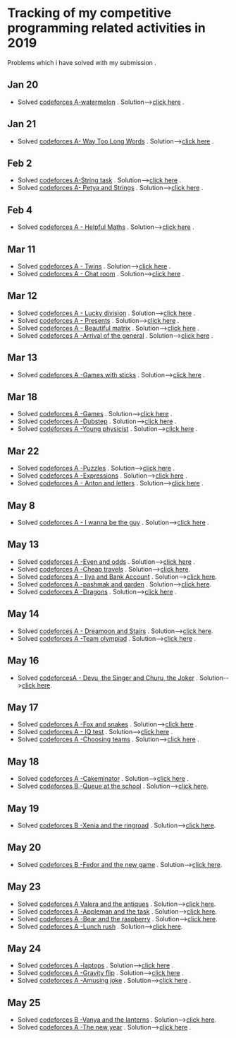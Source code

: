 # Tracking of my competitive programming related activities in 2019

Problems which i have solved with my submission .

## Jan 20 
* Solved [codeforces A-watermelon](https://codeforces.com/contest/4/problem/A) . Solution-->[click here](https://codeforces.com/contest/4/submission/48602120) .

## Jan 21 
* Solved [codeforces A- Way Too Long Words](https://codeforces.com/contest/71/problem/A) . Solution-->[click here](https://codeforces.com/contest/71/submission/48670333) .
 
 ## Feb 2
 * Solved [codeforces A-String task](https://codeforces.com/contest/118/problem/A) . Solution-->[click here](https://codeforces.com/contest/118/submission/49366698) .
 * Solved [codeforces A- Petya and Strings](https://codeforces.com/contest/112/problem/A) . Solution-->[click here](https://codeforces.com/contest/112/submission/49369109) .
 
 ## Feb 4
 * Solved [codeforces A - Helpful Maths](https://codeforces.com/contest/339/problem/A ) . Solution-->[click here](https://codeforces.com/contest/339/submission/49465951) .
 
 ## Mar 11
  * Solved [codeforces A - Twins]( https://codeforces.com/contest/160/problem/A  ) . Solution-->[click here](https://codeforces.com/contest/160/submission/51168269) .
   * Solved [codeforces A - Chat room]( https://codeforces.com/contest/58/problem/A) . Solution-->[click here](https://codeforces.com/contest/58/submission/51179942) .
   
 ## Mar 12
 * Solved [codeforces A - Lucky division]( https://codeforces.com/contest/122/problem/A) . Solution-->[click here]( https://codeforces.com/contest/122/submission/51204728) .
 * Solved [codeforces A - Presents]( https://codeforces.com/contest/136/problem/A) . Solution-->[click here](https://codeforces.com/contest/136/submission/51220202) .
 * Solved [codeforces A - Beautiful matrix]( https://codeforces.com/contest/263/problem/A) . Solution-->[click here](https://codeforces.com/contest/263/submission/51222058) .
 * Solved [codeforces A -Arrival of the general](https://codeforces.com/contest/144/problem/A) . Solution-->[click here]( https://codeforces.com/contest/144/submission/51230823) .
 
 ## Mar 13
 * Solved [codeforces A -Games with sticks]( https://codeforces.com/contest/451/problem/A) . Solution-->[click here](https://codeforces.com/contest/451/submission/51267823) .
 
## Mar 18
* Solved [codeforces A -Games]( https://codeforces.com/contest/268/problem/A) . Solution-->[click here](https://codeforces.com/contest/268/submission/51454639) .
* Solved [codeforces A -Dubstep]( https://codeforces.com/contest/208/problem/A) . Solution-->[click here](https://codeforces.com/contest/208/submission/51457749) .
 * Solved [codeforces A -Young physicist](https://codeforces.com/contest/69/problem/A) . Solution-->[click here](https://codeforces.com/contest/69/submission/51458484) .
 
## Mar 22
* Solved [codeforces A -Puzzles](https://codeforces.com/contest/337/problem/A) . Solution-->[click here](https://codeforces.com/contest/337/submission/51686301) .
* Solved [codeforces A -Expressions](https://codeforces.com/contest/479/problem/A) . Solution-->[click here]( https://codeforces.com/contest/479/submission/51697888) .
 * Solved [codeforces A - Anton and letters](https://codeforces.com/contest/443/problem/A) . Solution-->[click here](https://codeforces.com/contest/443/submission/51710863) .
 
## May 8
* Solved [codeforces A - I wanna be the guy](https://codeforces.com/contest/469/problem/A) . Solution-->[click here](https://codeforces.com/contest/469/submission/53865241) .

## May 13
* Solved [codeforces A -Even and odds](https://codeforces.com/contest/318/problem/A) . Solution-->[click here]( https://codeforces.com/contest/318/submission/54065795) .
* Solved [codeforces A -Cheap travels]( https://codeforces.com/contest/466/problem/A) . Solution-->[click here](https://codeforces.com/contest/466/submission/54068928).
* Solved [codeforces A - Ilya and Bank Account](https://codeforces.com/contest/313/problem/A) . Solution-->[click here](https://codeforces.com/contest/313/submission/54070681).
* Solved [codeforces A -pashmak and garden](https://codeforces.com/contest/459/problem/A) . Solution-->[click here]( https://codeforces.com/contest/459/submission/54071806).
* Solved [codeforces A -Dragons](https://codeforces.com/contest/230/problem/A) . Solution-->[click here](https://codeforces.com/contest/230/submission/54073996) .

## May 14
* Solved [codeforces A - Dreamoon and Stairs](https://codeforces.com/contest/476/problem/A) . Solution-->[click here]( https://codeforces.com/contest/476/submission/54075662).
* Solved [codeforces A -Team olympiad]( https://codeforces.com/contest/490/problem/A) . Solution-->[click here](https://codeforces.com/contest/490/submission/54077652) .

## May 16
* Solved [codeforcesA - Devu, the Singer and Churu, the Joker]( https://codeforces.com/contest/439/problem/A) . Solution-->[click here](https://codeforces.com/contest/439/submission/54216208).

## May 17
* Solved [codeforces A -Fox and snakes](https://codeforces.com/contest/510/problem/A) . Solution-->[click here](https://codeforces.com/contest/510/submission/54259270) .
* Solved [codeforces A - IQ test](https://codeforces.com/contest/25/problem/A) . Solution-->[click here](https://codeforces.com/contest/25/submission/54259830) .
* Solved [codeforces A -Choosing teams](https://codeforces.com/contest/432/problem/A ) . Solution-->[click here](https://codeforces.com/contest/432/submission/54260094) .

## May 18
* Solved [codeforces A -Cakeminator]( https://codeforces.com/contest/330/problem/A) . Solution-->[click here](https://codeforces.com/contest/330/submission/54322440) .
* Solved [codeforces B -Queue at the school](https://codeforces.com/contest/266/problem/B) . Solution-->[click here](https://codeforces.com/contest/266/submission/54356353).

## May 19
* Solved [codeforces B -Xenia and the ringroad](https://codeforces.com/contest/339/problem/B) . Solution-->[click here](https://codeforces.com/contest/339/submission/54359388).

## May 20
* Solved [codeforces B -Fedor and the new game](https://codeforces.com/contest/467/problem/B) . Solution-->[click here](https://codeforces.com/contest/467/submission/54425478).

## May 23
* Solved [codeforces A Valera and the antiques](https://codeforces.com/contest/441/problem/A ) . Solution-->[click here](https://codeforces.com/contest/441/submission/54503876).
* Solved [codeforces A -Appleman and the task](https://codeforces.com/contest/462/problem/A) . Solution-->[click here]( https://codeforces.com/contest/462/submission/54528539).
* Solved [codeforces A -Bear and the raspberry]( https://codeforces.com/contest/385/problem/A) . Solution-->[click here]( https://codeforces.com/contest/385/submission/54532809).
* Solved [codeforces A -Lunch rush](https://codeforces.com/contest/276/problem/A) . Solution-->[click here](https://codeforces.com/contest/276/submission/54533425).

## May 24
* Solved [codeforces A -laptops](https://codeforces.com/contest/456/problem/A) . Solution-->[click here](https://codeforces.com/contest/456/submission/54536067) .
* Solved [codeforces A -Gravity flip]( https://codeforces.com/contest/405/problem/A) . Solution-->[click here](https://codeforces.com/contest/405/submission/54561789) .
* Solved [codeforces A -Amusing joke](https://codeforces.com/contest/141/problem/A) . Solution-->[click here](https://codeforces.com/contest/141/submission/54567869) .

## May 25
* Solved [codeforces B -Vanya and the lanterns](https://codeforces.com/contest/492/problem/B) . Solution-->[click here](https://codeforces.com/contest/492/submission/54571013).
* Solved [codeforces A -The new year](https://codeforces.com/contest/723/problem/A) . Solution-->[click here](https://codeforces.com/contest/723/submission/54577145) .
 
 
 
 
